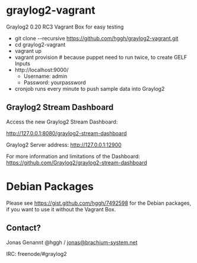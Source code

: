 graylog2-vagrant
================

Graylog2 0.20 RC3 Vagrant Box for easy testing

 * git clone --recursive https://github.com/hggh/graylog2-vagrant.git
 * cd graylog2-vagrant
 * vagrant up
 * vagrant provision # because puppet need to run twice, to create GELF Inputs
 * http://localhost:9000/
   * Username: admin
   * Password: yourpassword
 * cronjob runs every minute to push sample data into Graylog2


Graylog2 Stream Dashboard
------------------------------

Access the new Graylog2 Stream Dashboard:

http://127.0.0.1:8080/graylog2-stream-dashboard

Graylog2 Server address: http://127.0.0.1:12900

For more information and limitations of the Dashboard: https://github.com/Graylog2/graylog2-stream-dashboard


Debian Packages
=========================

Please see https://gist.github.com/hggh/7492598 for the Debian packages, if you want to use it without the Vagrant Box.

Contact?
--------------

Jonas Genannt @hggh / jonas@brachium-system.net

IRC:
freenode/#graylog2
